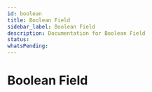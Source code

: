 ```yaml
---
id: boolean
title: Boolean Field
sidebar_label: Boolean Field
description: Documentation for Boolean Field
status: 
whatsPending: 
---
```


# Boolean Field

